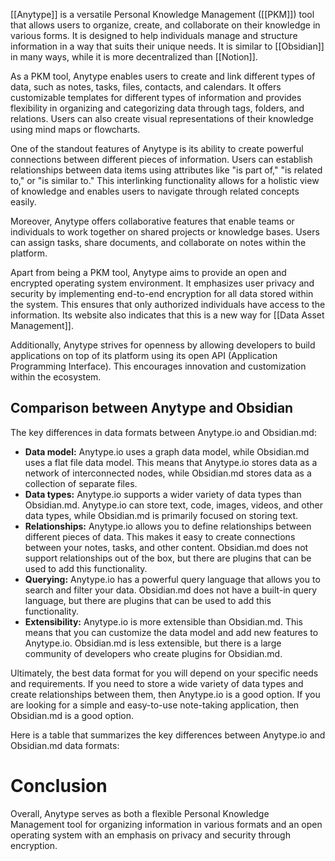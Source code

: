 
[[Anytype]] is a versatile Personal Knowledge Management ([[PKM]]) tool that allows users to organize, create, and collaborate on their knowledge in various forms. It is designed to help individuals manage and structure information in a way that suits their unique needs. It is similar to [[Obsidian]] in many ways, while it is more decentralized than [[Notion]].

As a PKM tool, Anytype enables users to create and link different types of data, such as notes, tasks, files, contacts, and calendars. It offers customizable templates for different types of information and provides flexibility in organizing and categorizing data through tags, folders, and relations. Users can also create visual representations of their knowledge using mind maps or flowcharts.

One of the standout features of Anytype is its ability to create powerful connections between different pieces of information. Users can establish relationships between data items using attributes like "is part of," "is related to," or "is similar to." This interlinking functionality allows for a holistic view of knowledge and enables users to navigate through related concepts easily.

Moreover, Anytype offers collaborative features that enable teams or individuals to work together on shared projects or knowledge bases. Users can assign tasks, share documents, and collaborate on notes within the platform.

Apart from being a PKM tool, Anytype aims to provide an open and encrypted operating system environment. It emphasizes user privacy and security by implementing end-to-end encryption for all data stored within the system. This ensures that only authorized individuals have access to the information. Its website also indicates that this is a new way for [[Data Asset Management]].

Additionally, Anytype strives for openness by allowing developers to build applications on top of its platform using its open API (Application Programming Interface). This encourages innovation and customization within the ecosystem.

## Comparison between Anytype and Obsidian
The key differences in data formats between Anytype.io and Obsidian.md:

- **Data model:** Anytype.io uses a graph data model, while Obsidian.md uses a flat file data model. This means that Anytype.io stores data as a network of interconnected nodes, while Obsidian.md stores data as a collection of separate files.
- **Data types:** Anytype.io supports a wider variety of data types than Obsidian.md. Anytype.io can store text, code, images, videos, and other data types, while Obsidian.md is primarily focused on storing text.
- **Relationships:** Anytype.io allows you to define relationships between different pieces of data. This makes it easy to create connections between your notes, tasks, and other content. Obsidian.md does not support relationships out of the box, but there are plugins that can be used to add this functionality.
- **Querying:** Anytype.io has a powerful query language that allows you to search and filter your data. Obsidian.md does not have a built-in query language, but there are plugins that can be used to add this functionality.
- **Extensibility:** Anytype.io is more extensible than Obsidian.md. This means that you can customize the data model and add new features to Anytype.io. Obsidian.md is less extensible, but there is a large community of developers who create plugins for Obsidian.md.

Ultimately, the best data format for you will depend on your specific needs and requirements. If you need to store a wide variety of data types and create relationships between them, then Anytype.io is a good option. If you are looking for a simple and easy-to-use note-taking application, then Obsidian.md is a good option.

Here is a table that summarizes the key differences between Anytype.io and Obsidian.md data formats:


# Conclusion
Overall, Anytype serves as both a flexible Personal Knowledge Management tool for organizing information in various formats and an open operating system with an emphasis on privacy and security through encryption.